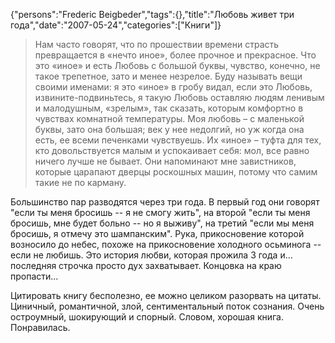 {"persons":"Frederic Beigbeder","tags":{},"title":"Любовь живет три года","date":"2007-05-24","categories":["Книги"]}

> Нам часто говорят, что по прошествии времени страсть превращается в «нечто иное», более прочное и прекрасное. Что это «иное» и есть Любовь с большой буквы, чувство, конечно, не такое трепетное, зато и менее незрелое. Буду называть вещи своими именами: я это «иное» в гробу видал, если это Любовь, извините-подвиньтесь, я такую Любовь оставляю людям ленивым и малодушным, «зрелым», так сказать, которым комфортно в чувствах комнатной температуры. Моя любовь – с маленькой буквы, зато она большая; век у нее недолгий, но уж когда она есть, ее всеми печенками чувствуешь. Их «иное» – туфта для тех, кто довольствуется малым и успокаивает себя: мол, все равно ничего лучше не бывает. Они напоминают мне завистников, которые царапают дверцы роскошных машин, потому что самим такие не по карману.

Большинство пар разводятся через три года. В первый год они говорят "если ты меня бросишь -- я не смогу жить", на второй "если ты меня бросишь, мне будет больно -- но я выживу", на третий "если мы меня бросишь, я отмечу это шампанским". Рука, прикосновение которой возносило до небес, похоже на прикосновение холодного осьминога -- если не любишь. Это история любви, которая прожила 3 года и... последняя строчка просто дух захватывает. Концовка на краю пропасти...

Цитировать книгу бесполезно, ее можно целиком разорвать на цитаты. Циничный, романтичной, злой, сентиментальный поток сознания. Очень остроумный, шокирующий и спорный. Словом, хорошая книга. Понравилась.
